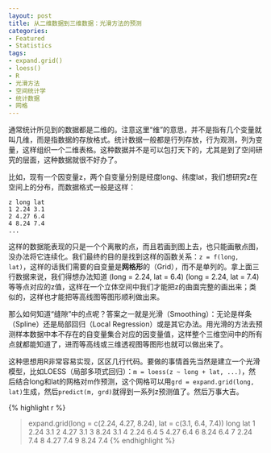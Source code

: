```yaml
---
layout: post
title: 从二维数据到三维数据：光滑方法的预测
categories:
- Featured
- Statistics
tags:
- expand.grid()
- loess()
- R
- 光滑方法
- 空间统计学
- 统计数据
- 网格
---
```


通常统计所见到的数据都是二维的。注意这里“维”的意思，并不是指有几个变量就叫几维，而是指数据的存放格式。统计数据一般都是行列存放，行为观测，列为变量，这样组织一个二维表格。这种数据并不是可以包打天下的，尤其是到了空间研究的层面，这种数据就很不好办了。

比如，现有一个因变量z，两个自变量分别是经度long、纬度lat，我们想研究z在空间上的分布，而数据格式一般是这样：

    z long lat
    1 2.24 3.1
    2 4.27 6.4
    4 8.24 7.4
    ...

这样的数据能表现的只是一个个离散的点，而且若画到图上去，也只能画散点图，没办法将它连续化。我们最终的目的是找到这样的函数关系：`z = f(long, lat)`，这样的话我们需要的自变量是**网格形**的（Grid），而不是单列的。拿上面三行数据来说，我们得想办法知道 (long = 2.24, lat = 6.4) (long = 2.24, lat = 7.4)等等点对应的z值，这样在一个立体空间中我们才能把z的曲面完整的画出来；类似的，这样也才能把等高线图等图形顺利做出来。

那么如何知道“缝隙”中的点呢？答案之一就是光滑（Smoothing）：无论是样条（Spline）还是局部回归（Local Regression）或是其它办法。用光滑的方法去预测样本数据中本不存在的自变量集合对应的因变量值，这样整个三维空间中的所有点就都能知道了，进而等高线或三维透视图等图形也就可以做出来了。

这种思想用R非常容易实现，区区几行代码。要做的事情首先当然是建立一个光滑模型，比如LOESS（局部多项式回归）：`m = loess(z ~ long + lat, ...)`，然后结合long和lat的网格对m作预测，这个网格可以用`grd = expand.grid(long, lat)`生成，然后`predict(m, grd)`就得到一系列z预测值了。然后万事大吉。

{% highlight r %}
> expand.grid(long = c(2.24, 4.27, 8.24), lat = c(3.1, 6.4, 7.4))
  long lat
1 2.24 3.1
2 4.27 3.1
3 8.24 3.1
4 2.24 6.4
5 4.27 6.4
6 8.24 6.4
7 2.24 7.4
8 4.27 7.4
9 8.24 7.4
{% endhighlight %}

